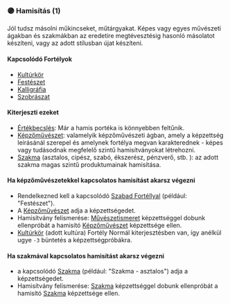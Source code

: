 ### 🟣 Hamisítás (1)

Jól tudsz másolni műkincseket, műtárgyakat. Képes vagy egyes művészeti ágakban és szakmákban az eredetire megtévesztésig hasonló másolatot készíteni, vagy az adott stílusban újat készíteni.

#### Kapcsolódó Fortélyok

- [Kultúrkör](../fortelyok.kiemelt/kulturkor.md)
- [Festészet](../fortelyok.szabad/festeszet.md)
- [Kalligráfia](../fortelyok.szabad/kalligrafia.md)
- [Szobrászat](../fortelyok.szabad/szobraszat.md)

#### Kiterjeszti ezeket

- [Értékbecslés](../kepzettsegek.szekunder/ertekbecsles.md): Már a hamis portéka is könnyebben feltűnik.
- [Képzőművészet](../kepzettsegek.szekunder/kepzomuveszet.md): valamelyik képzőművészeti ágban, amely a képzettség leírásánál szerepel és amelynek fortélya megvan karakterednek - képes vagy tudásodnak megfelelő szintű hamisítványokat létrehozni.
- [Szakma](../kepzettsegek.szekunder/szakma.md) (asztalos, cipész, szabó, ékszerész, pénzverő, stb. ): az adott szakma magas szintű produktumainak hamisítása.

#### Ha képzőművészetekkel kapcsolatos hamisítást akarsz végezni

- Rendelkezned kell a kapcsolódó [Szabad Fortéllyal](../042_szabad_fortelyok.md)  (például: "Festészet").
-  A [Képzőművészet](../kepzettsegek.szekunder/kepzomuveszet.md) adja a képzettségedet.
- Hamisítvány felismerése: [Művészetismeret](../kepzettsegek.szekunder/muveszetismeret.md) képzettséggel dobunk ellenpróbát a hamisító [Képzőművészet](../kepzettsegek.szekunder/kepzomuveszet.md) képzettsége ellen.
- [Kultúrkör](../fortelyok.kiemelt/kulturkor.md) (adott kultúra) Fortély Normál kiterjesztésben van, így anélkül ugye `-3` büntetés a képzettségpróbákra.

#### Ha szakmával kapcsolatos hamisítást akarsz végezni

- a kapcsolódó [Szakma](../kepzettsegek.szekunder/szakma.md) (például: "Szakma - asztalos") adja a  képzettségedet.
- Hamisítvány felismerése: [Szakma](../kepzettsegek.szekunder/szakma.md) képzettséggel dobunk ellenpróbát a hamisító [Szakma](../kepzettsegek.szekunder/szakma.md) képzettsége ellen.
